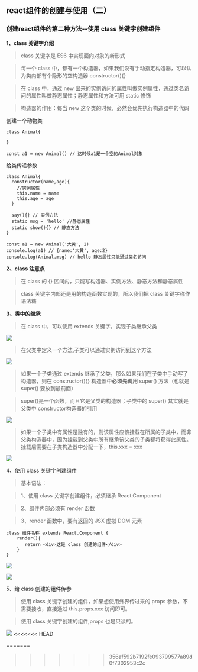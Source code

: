 ## react组件的创建与使用（二）

### 创建react组件的第二种方法--使用 class 关键字创建组件

**1、class 关键字介绍**

> class 关键字是 ES6 中实现面向对象的新形式

> 每一个 class 中，都有一个构造器，如果我们没有手动指定构造器，可以认为类内部有个隐形的空构造器  constructor(){}

> 在 class 中，通过 new 出来的实例访问的属性叫做实例属性，通过类名访问的属性叫做静态属性；静态属性和方法可用 static 修饰

> 构造器的作用：每当 new 这个类的时候，必然会优先执行构造器中的代码


创建一个动物类

    class Animal{
      
    }
    
    const a1 = new Animal() // 这时候a1是一个空的Animal对象

给类传递参数

    class Animal{
      constructor(name,age){
        //实例属性
        this.name = name
        this.age = age
      }
      
      say(){} // 实例方法
      static msg = 'hello' //静态属性
      static show(){} // 静态方法
    }
    
    const a1 = new Animal('大黄', 2)
    console.log(a1) // {name:'大黄', age:2}
    console.log(Animal.msg) // hello 静态属性只能通过类名访问

**2、class 注意点**

> 在 class 的 {} 区间内，只能写构造器、实例方法、静态方法和静态属性

> class 关键字内部还是用的构造函数实现的，所以我们把 class 关键字称作语法糖

**3、类中的继承**

> 在 class 中，可以使用 extends 关键字，实现子类继承父类

![](https://i.imgur.com/AvXSKXk.png)

> 在父类中定义一个方法,子类可以通过实例访问到这个方法

![](https://i.imgur.com/LPekIym.png)

> 如果一个子类通过 extends 继承了父类，那么如果我们在子类中手动写了构造器，则在 constructor(){} 构造器中**必须先调用** super() 方法（也就是 super() 要放到最前面）

> super()是一个函数，而且它是父类的构造器；子类中的 super() 其实就是父类中 constructor构造器的引用

![](https://i.imgur.com/qBzQUQw.png)

> 如果一个子类中有属性是独有的，则该属性应该挂载在所属的子类中，而非父类构造器中，因为挂载到父类中所有继承该父类的子类都将获得此属性。挂载后需要在子类构造器中分配一下，this.xxx = xxx

![](https://i.imgur.com/COkXJfK.png)

4、使用 class 关键字创建组件

> 基本语法：

> 1、使用 class 关键字创建组件，必须继承 React.Component

> 2、组件内部必须有 render 函数

> 3、render 函数中，要有返回的 JSX 虚拟 DOM 元素

    class 组件名称 extends React.Component {
        render(){
           return <div>这是 class 创建的组件</div>
        }
    }

![](https://i.imgur.com/puhWbu5.png)

![](https://i.imgur.com/CRfbmn1.png)

5、给 class 创建的组件传参

> 使用 class 关键字创建的组件，如果想使用外界传过来的 props 参数，不需要接收，直接通过 this.props.xxx 访问即可。

> 使用 class 关键字创建的组件,props 也是只读的。

![](https://i.imgur.com/zJWLZpg.png)
<<<<<<< HEAD

=======
>>>>>>> 356af592b7192fe093799577a89d0f7302953c2c

